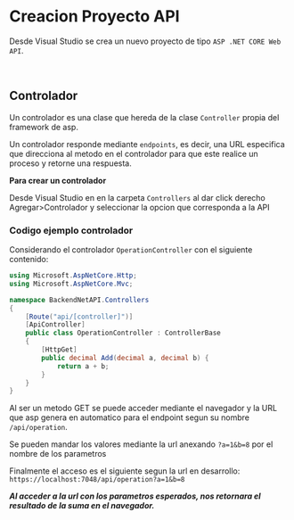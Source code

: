 # Creacion Proyecto API

Desde Visual Studio se crea un nuevo proyecto de tipo `ASP .NET CORE Web API`. 

<br>

## Controlador

Un controlador es una clase que hereda de la clase `Controller` propia del framework de asp. 

Un controlador responde mediante `endpoints`, es decir, una URL especifica que direcciona al metodo en el controlador para que este realice un proceso y retorne una respuesta.

**Para crear un controlador**

Desde Visual Studio en en la carpeta `Controllers` al dar click derecho Agregar>Controlador y seleccionar la opcion que corresponda a la API

### Codigo ejemplo controlador

Considerando el controlador `OperationController` con el siguiente contenido:

```c#
using Microsoft.AspNetCore.Http;
using Microsoft.AspNetCore.Mvc;

namespace BackendNetAPI.Controllers
{
    [Route("api/[controller]")]
    [ApiController]
    public class OperationController : ControllerBase
    {
        [HttpGet]
        public decimal Add(decimal a, decimal b) { 
            return a + b;
        }
    }
}

```

Al ser un metodo GET se puede acceder mediante el navegador y la URL que asp genera en automatico para el endpoint segun su nombre `/api/operation`.

Se pueden mandar los valores mediante la url anexando `?a=1&b=8` por el nombre de los parametros

Finalmente el acceso es el siguiente segun la url en desarrollo: `https://localhost:7048/api/operation?a=1&b=8`

***Al acceder a la url con los parametros esperados, nos retornara el resultado de la suma en el navegador.***